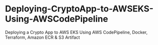 # Deploying-CryptoApp-to-AWSEKS-Using-AWSCodePipeline
Deploying a Crypto App to AWS EKS Using AWS CodePipeline, Docker, Terraform, Amazon ECR &amp; S3 Artifact
